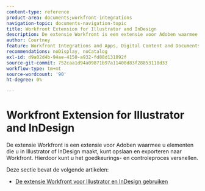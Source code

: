 ```yaml
---
content-type: reference
product-area: documents;workfront-integrations
navigation-topic: documents-navigation-topic
title: Workfront Extension for Illustrator and InDesign
description: De extensie Workfront is een extensie voor Adoben waarmee u elementen die u in Illustrator of InDesign maakt, kunt opslaan en exporteren naar Workfront. Hierdoor kunt u het goedkeurings- en controleproces versnellen.
author: Courtney
feature: Workfront Integrations and Apps, Digital Content and Documents
recommendations: noDisplay, noCatalog
exl-id: d9a02d4b-94ae-4150-a932-fd88d131892f
source-git-commit: 752caa1d94a09871b97a11400d83f28853118d33
workflow-type: tm+mt
source-wordcount: '90'
ht-degree: 0%

---
```


# Workfront Extension for Illustrator and InDesign

<!--
>[!IMPORTANT]
>
>We are removing the Workfront extension for Illustrator and InDesign from the Creative Cloud exchange in mid-November.
-->

De extensie Workfront is een extensie voor Adoben waarmee u elementen die u in Illustrator of InDesign maakt, kunt opslaan en exporteren naar Workfront. Hierdoor kunt u het goedkeurings- en controleproces versnellen.

Deze sectie bevat de volgende artikelen:

* [De extensie Workfront voor Illustrator en InDesign gebruiken](../../documents/workfront-for-adobe-creative-cloud/use-wf-adobe-cc.md)
